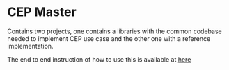 
# CEP Master

Contains two projects, one contains a libraries with the common codebase needed to implement CEP use case and the other one with a reference implementation.

The end to end instruction of how to use this is available at [here](https://dzone.com/articles/scalable-distributed-systems-using-akka-spring-boot-ddd-and-java)
